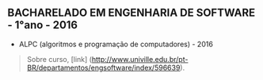 ## **BACHARELADO EM ENGENHARIA DE SOFTWARE - 1°ano - 2016**

* ALPC (algoritmos e programação de computadores) - 2016

> Sobre curso, [link] (http://www.univille.edu.br/pt-BR/departamentos/engsoftware/index/596639).
